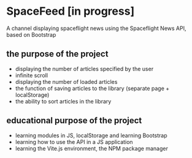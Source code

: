 # SpaceFeed [in progress]

A channel displaying spaceflight news using the Spaceflight News API, based on Bootstrap

## the purpose of the project

- displaying the number of articles specified by the user
- infinite scroll
- displaying the number of loaded articles
- the function of saving articles to the library (separate page + localStorage)
- the ability to sort articles in the library

## educational purpose of the project

- learning modules in JS, localStorage and learning Bootstrap
- learning how to use the API in a JS application
- learning the Vite.js environment, the NPM package manager
